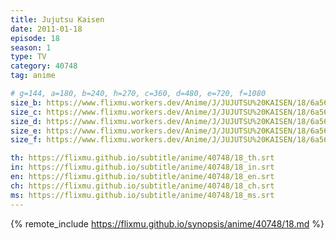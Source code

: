 ```yaml
---
title: Jujutsu Kaisen
date: 2011-01-18
episode: 18
season: 1
type: TV
category: 40748
tag: anime

# g=144, a=180, b=240, h=270, c=360, d=480, e=720, f=1080
size_b: https://www.flixmu.workers.dev/Anime/J/JUJUTSU%20KAISEN/18/6a5636fabbc483c561cf24f11da7984f_3979509.mp4
size_c: https://www.flixmu.workers.dev/Anime/J/JUJUTSU%20KAISEN/18/6a5636fabbc483c561cf24f11da7984f_3979508.mp4
size_d: https://www.flixmu.workers.dev/Anime/J/JUJUTSU%20KAISEN/18/6a5636fabbc483c561cf24f11da7984f_3979510.mp4
size_e: https://www.flixmu.workers.dev/Anime/J/JUJUTSU%20KAISEN/18/6a5636fabbc483c561cf24f11da7984f_3979511.mp4
size_f: https://www.flixmu.workers.dev/Anime/J/JUJUTSU%20KAISEN/18/6a5636fabbc483c561cf24f11da7984f_3979512.mp4

th: https://flixmu.github.io/subtitle/anime/40748/18_th.srt
in: https://flixmu.github.io/subtitle/anime/40748/18_in.srt
en: https://flixmu.github.io/subtitle/anime/40748/18_en.srt
ch: https://flixmu.github.io/subtitle/anime/40748/18_ch.srt
ms: https://flixmu.github.io/subtitle/anime/40748/18_ms.srt
---
```

{% remote_include https://flixmu.github.io/synopsis/anime/40748/18.md %}
